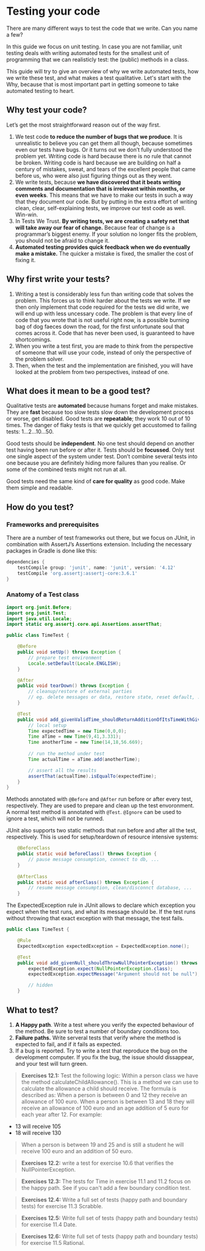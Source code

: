 # Testing your code

There are many different ways to test the code that we write. Can you name a few? 

In this guide we focus on unit testing. In case you are not familiar, unit testing deals with writing automated tests for the smallest unit of programming that we can realisticly test: the (public) methods in a class.

This guide will try to give an overview of why we write automated tests, how we write these test, and what makes a test qualitative. Let's start with the Why, because that is most important part in getting someone to take automated testing to heart.

## Why test your code?
Let’s get the most straightforward reason out of the way first. 

1. We test code **to reduce the number of bugs that we produce**. It is unrealistic to believe you can get them all though, because sometimes even our tests have bugs. Or it turns out we don’t fully understood the problem yet. Writing code is hard because there is no rule that cannot be broken. Writing code is hard because we are building on half a century of mistakes, sweat, and tears of the excellent people that came before us, who were also just figuring things out as they went.
2.  We write tests, because **we have discovered that it beats writing comments and documentation that is irrelevant within months, or even weeks**. This means that we have to make our tests in such a way that they document our code. But by putting in the extra effort of writing clean, clear, self-explaining tests, we improve our test code as well. Win-win.
3. In Tests We Trust. **By writing tests, we are creating a safety net that will take away our fear of change.** Because fear of change is a programmar’s biggest enemy. If  your solution no longer fits the problem, you should not be afraid to change it.
4. **Automated testing provides quick feedback when we do eventually make a mistake.** The quicker a mistake is fixed, the smaller the cost of fixing it.

## Why first write your tests?

1. Writing a test is considerably less fun than writing code that solves the problem. This forces us to think harder about the tests we write. If we then only implement that code required for the tests we did write, we will end up with less uncessary code. The problem is that every line of code that you wrote that is not useful right now, is a possible burning bag of dog faeces down the road, for the first unfortunate soul that comes across it. Code that has never been used, is guaranteed to have shortcomings. 
2. When you write a test first, you are made to think from the perspective of someone that will use your code, instead of only the perspective of the problem solver.
3. Then, when the test and the implementation are finished, you will have looked at the problem from two perspectives, instead of one.

## What does it mean to be a good test?

Qualitative tests are **automated** because humans forget and make mistakes. They are **fast** because too slow tests slow down the development process or worse, get disabled. Good tests are **repeatable**; they work 10 out of 10 times. The danger of flaky tests is that we quickly get accustomed to failing tests: 1…2…10…50.

Good tests should  be **independent**. No one test should depend on another test having been run before or after it. Tests should be **focussed**. Only test one single aspect of the system under test. Don’t combine several tests into one because you are definitely hiding more failures than you realise. Or some of the combined tests might not run at all.

Good tests need the same kind of **care for quality** as good code. Make them simple and readable.

## How do you test?

### Frameworks and prerequisites
There are a number of test frameworks out there, but we focus on JUnit, in combination with AssertJ’s Assertions extension. Including the necessary packages in Gradle is done like this:

```gradle
dependencies {
    testCompile group: 'junit', name: 'junit', version: '4.12'
    testCompile 'org.assertj:assertj-core:3.6.1'
}
```

### Anatomy of a Test class

```java
import org.junit.Before;
import org.junit.Test;
import java.util.Locale;
import static org.assertj.core.api.Assertions.assertThat;

public class TimeTest {

    @Before
    public void setUp() throws Exception {
        // prepare test environment
        Locale.setDefault(Locale.ENGLISH);
    }

    @After
    public void tearDown() throws Exception {
        // cleanup/restore of external parties
        // eg. delete messages or data, restore state, reset default, ...
    }

    @Test
    public void add_givenValidTime_shouldReturnAdditionOfItsTimeWithGivenTime() throws Exception {
        // local setup
        Time expectedTime = new Time(0,0,0);
        Time aTime = new Time(9,41,3.331);
        Time anotherTime = new Time(14,18,56.669);
        
        // run the method under test
        Time actualTime = aTime.add(anotherTime);

        // assert all the results
        assertThat(actualTime).isEqualTo(expectedTime);
    }
}
```

Methods annotated with ```@Before``` and ```@After``` run before or after every test, respectively. They are used to prepare and clean up the test envoronment. A normal test method is annotated with ```@Test```. ```@Ignore``` can be used to ignore a test, which will not be runned.

JUnit also supports two static methods that run before and after all the test, respectively. This is used for setup/teardown of resource intensive systems:

```java
    @BeforeClass
    public static void beforeClass() throws Exception {
        // pause message consumption, connect to db, ...
    }
    
    @AfterClass
    public static void afterClass() throws Exception {
        // resume message consumption, clean/disconnct database, ...
    }
```

The ExpectedException rule in JUnit allows to declare which exception you expect when the test runs, and what its message should be. If the test runs without throwing that exact exception with that message, the test fails.

```java
public class TimeTest {

    @Rule
    ExpectedException expectedException = ExpectedException.none();

    @Test
    public void add_givenNull_shouldThrowNullPointerException() throws Exception {
        expectedException.expect(NullPointerException.class);
        expectedException.expectMessage("Argument should not be null");

        // hidden
    }
```

## What to test?

1. **A Happy path**. Write a test where you verify the expected behaviour of the method. Be sure to test a number of boundary conditions too.
2. **Failure paths.** Write serveral tests that verify where the method is expected to fail, and if it fails as expected.
3. If a bug is reported. Try to write a test that reproduce the bug on the development computer. If you fix the bug, the issue should dissappear, and your test will turn green.

<!-- ![Test Driven Development Cycle](img/cycle.png) -->

> **Exercises 12.1:** Test the following logic:
> Within a person class we have the method calculateChildAllowance(). This is a method we can use to calculate the allowance a child should receive.
The formula is described as:
When a person is between 0 and 12 they receive an allowance of 100 euro.
When a person is between 13 and 18 they will receive an allowance of 100 euro and an age addition of 5 euro for each year after 12. For example:
* 13 will receive 105
* 18 will receive 130
> When a person is between 19 and 25 and is still a student he will receive 100 euro and an addition of 50 euro.

> **Exercises 12.2:** write a test for exercise 10.6 that verifies the NullPointerException.

> **Exercises 12.3:** The tests for Time in exercise 11.1 and 11.2 focus on the happy path. See if you can't add a few boundary condition test.
 
> **Exercises 12.4:** Write a full set of tests (happy path and boundary tests) for exercise 11.3 Scrabble.

> **Exercises 12.5:** Write full set of tests (happy path and boundary tests) for exercise 11.4 Date.

> **Exercises 12.6:** Write full set of tests (happy path and boundary tests) for exercise 11.5 Rational.